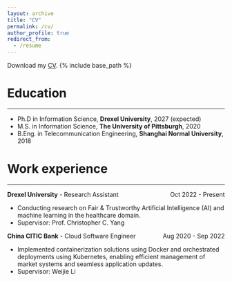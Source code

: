 ```yaml
---
layout: archive
title: "CV"
permalink: /cv/
author_profile: true
redirect_from:
  - /resume
---
```


Download my [CV](http://wangxiaoyang0412.github.io/files/XiaoyangWang.pdf).
{% include base_path %}

Education
======
------

* Ph.D in Information Science, **Drexel University**, 2027 (expected)
* M.S. in Information Science, **The University of Pittsburgh**, 2020
* B.Eng. in Telecommunication Engineering, **Shanghai Normal University**, 2018

Work experience
======
------

<div style="display: flex; justify-content: space-between; align-items: baseline;">
  <span><strong>Drexel University</strong> - Research Assistant</span>
  <span>Oct 2022 - Present</span>
</div>

* Conducting research on Fair & Trustworthy Artificial Intelligence (AI) and machine learning in the healthcare domain.
* Supervisor: Prof. Christopher C. Yang

<div style="display: flex; justify-content: space-between; align-items: baseline;">
  <span><strong>China CITIC Bank</strong> - Cloud Software Engineer</span>
  <span>Aug 2020 - Sep 2022</span>
</div>

* Implemented containerization solutions using Docker and orchestrated deployments using Kubernetes, enabling efficient management of market systems and seamless application updates.
* Supervisor: Weijie Li

<!-- * Fall 2015: Research Assistant
  * Github University
  * Duties included: Merging pull requests
  * Supervisor: Professor Hub

* Summer 2015: Research Assistant
  * Github University
  * Duties included: Tagging issues
  * Supervisor: Professor Git -->
  
<!-- Skills
======
* Skill 1
* Skill 2
  * Sub-skill 2.1
  * Sub-skill 2.2
  * Sub-skill 2.3
* Skill 3 -->

<!-- Publications
======
  <ul>{% for post in site.publications reversed %}
    {% include archive-single-cv.html %}
  {% endfor %}</ul>
  
Talks
======
  <ul>{% for post in site.talks reversed %}
    {% include archive-single-talk-cv.html  %}
  {% endfor %}</ul>
  
Teaching
======
  <ul>{% for post in site.teaching reversed %}
    {% include archive-single-cv.html %}
  {% endfor %}</ul>
  
Service and leadership
======
* Currently signed in to 43 different slack teams -->
